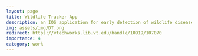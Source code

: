 ```yaml
---
layout: page
title: Wildlife Tracker App
description: an IOS application for early detection of wildlife diseases accompanying a website
img: assets/img/DT.png
redirect: https://vtechworks.lib.vt.edu/handle/10919/107070
importance: 4
category: work
---
```

